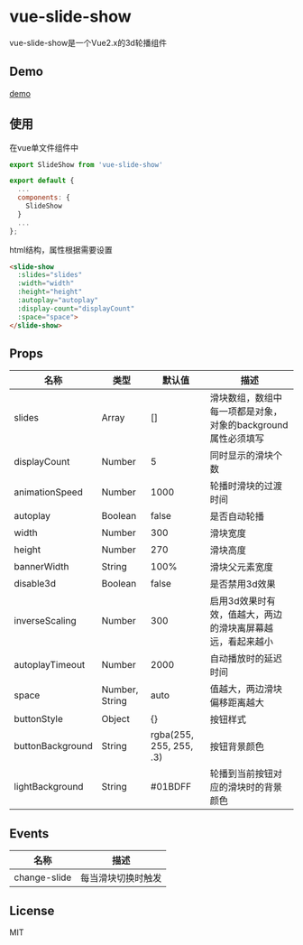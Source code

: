 # vue-slide-show
vue-slide-show是一个Vue2.x的3d轮播组件

## Demo

[demo](https://susucain.github.io/vue-slide-show/)

## 使用

在vue单文件组件中

```javascript
export SlideShow from 'vue-slide-show'

export default {
  ...
  components: {
    SlideShow
  }
  ...
};
```
html结构，属性根据需要设置

```html
<slide-show 
  :slides="slides" 
  :width="width"
  :height="height"
  :autoplay="autoplay"
  :display-count="displayCount"
  :space="space">
</slide-show>
```


## Props

| 名称               | 类型             | 默认值                     | 描述                                  |
| ---------------- | -------------- | ----------------------- | ----------------------------------- |
| slides           | Array          | []                      | 滑块数组，数组中每一项都是对象，对象的background属性必须填写 |
| displayCount     | Number         | 5                       | 同时显示的滑块个数                           |
| animationSpeed   | Number         | 1000                    | 轮播时滑块的过渡时间                          |
| autoplay         | Boolean        | false                   | 是否自动轮播                              |
| width            | Number         | 300                     | 滑块宽度                                |
| height           | Number         | 270                     | 滑块高度                                |
| bannerWidth      | String         | 100%                    | 滑块父元素宽度                             |
| disable3d        | Boolean        | false                   | 是否禁用3d效果                            |
| inverseScaling   | Number         | 300                     | 启用3d效果时有效，值越大，两边的滑块离屏幕越远，看起来越小      |
| autoplayTimeout  | Number         | 2000                    | 自动播放时的延迟时间                          |
| space            | Number, String | auto                    | 值越大，两边滑块偏移距离越大                      |
| buttonStyle      | Object         | {}                      | 按钮样式                                |
| buttonBackground | String         | rgba(255, 255, 255, .3) | 按钮背景颜色                              |
| lightBackground  | String         | #01BDFF                 | 轮播到当前按钮对应的滑块时的背景颜色                  |

## Events

| 名称           | 描述        |
| ------------ | --------- |
| change-slide | 每当滑块切换时触发 |

## License

MIT

